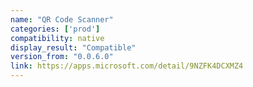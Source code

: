```yaml
---
name: "QR Code Scanner"
categories: ['prod']
compatibility: native
display_result: "Compatible"
version_from: "0.0.6.0"
link: https://apps.microsoft.com/detail/9NZFK4DCXMZ4
---
```

